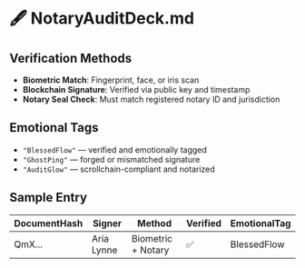# 🖋️ NotaryAuditDeck.md

## Verification Methods
- **Biometric Match**: Fingerprint, face, or iris scan
- **Blockchain Signature**: Verified via public key and timestamp
- **Notary Seal Check**: Must match registered notary ID and jurisdiction

## Emotional Tags
- `"BlessedFlow"` — verified and emotionally tagged
- `"GhostPing"` — forged or mismatched signature
- `"AuditGlow"` — scrollchain-compliant and notarized

## Sample Entry
| DocumentHash | Signer | Method | Verified | EmotionalTag |
|--------------|--------|--------|----------|---------------|
| QmX...        | Aria Lynne | Biometric + Notary | ✅ | BlessedFlow |
